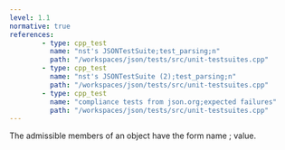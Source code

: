 ```yaml
---
level: 1.1
normative: true
references:
        - type: cpp_test
          name: "nst's JSONTestSuite;test_parsing;n"
          path: "/workspaces/json/tests/src/unit-testsuites.cpp"
        - type: cpp_test
          name: "nst's JSONTestSuite (2);test_parsing;n"
          path: "/workspaces/json/tests/src/unit-testsuites.cpp"
        - type: cpp_test
          name: "compliance tests from json.org;expected failures"
          path: "/workspaces/json/tests/src/unit-testsuites.cpp"
---
```


The admissible members of an object have the form name ; value.